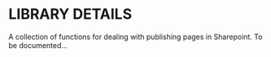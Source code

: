 # LIBRARY DETAILS

A collection of functions for dealing with publishing pages in Sharepoint. To be documented...